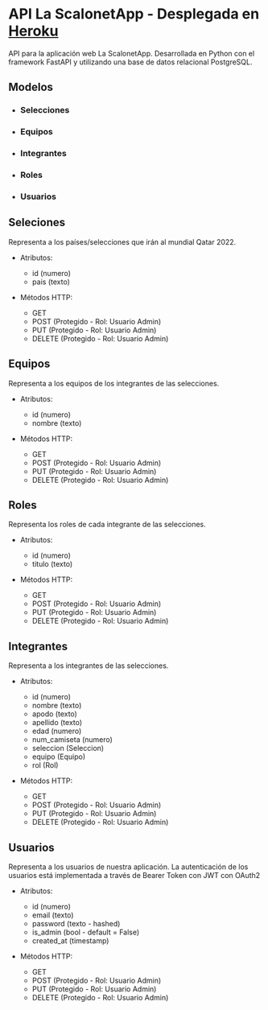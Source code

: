 # API La ScalonetApp - Desplegada en [Heroku](https://api-scalonetapp.herokuapp.com/docs)

API para la aplicación web La ScalonetApp. Desarrollada en Python con el framework FastAPI y utilizando una base de datos relacional PostgreSQL.

## Modelos

* ### Selecciones
* ### Equipos
* ### Integrantes
* ### Roles
* ### Usuarios


## Seleciones

Representa a los países/selecciones que irán al mundial Qatar 2022.

* Atributos:
  * id (numero)
  * pais (texto)

* Métodos HTTP:
  * GET
  * POST (Protegido - Rol: Usuario Admin)
  * PUT (Protegido - Rol: Usuario Admin)
  * DELETE (Protegido - Rol: Usuario Admin)

## Equipos

Representa a los equipos de los integrantes de las selecciones.

* Atributos:
  * id (numero)
  * nombre (texto)

* Métodos HTTP:
  * GET
  * POST (Protegido - Rol: Usuario Admin)
  * PUT (Protegido - Rol: Usuario Admin)
  * DELETE (Protegido - Rol: Usuario Admin)

## Roles

Representa los roles de cada integrante de las selecciones.

* Atributos:
  * id (numero)
  * titulo (texto)

* Métodos HTTP:
  * GET
  * POST (Protegido - Rol: Usuario Admin)
  * PUT (Protegido - Rol: Usuario Admin)
  * DELETE (Protegido - Rol: Usuario Admin)

## Integrantes

Representa a los integrantes de las selecciones.

* Atributos:
  * id (numero)
  * nombre (texto)
  * apodo (texto)
  * apellido (texto)
  * edad (numero)
  * num_camiseta (numero)
  * seleccion (Seleccion)
  * equipo (Equipo)
  * rol (Rol)

* Métodos HTTP:
  * GET
  * POST (Protegido - Rol: Usuario Admin)
  * PUT (Protegido - Rol: Usuario Admin)
  * DELETE (Protegido - Rol: Usuario Admin)

## Usuarios

Representa a los usuarios de nuestra aplicación. La autenticación de los usuarios está implementada a través de Bearer Token con JWT con OAuth2

* Atributos:
  * id (numero)
  * email (texto)
  * password (texto - hashed)
  * is_admin (bool - default = False)
  * created_at (timestamp)

* Métodos HTTP:
  * GET
  * POST (Protegido - Rol: Usuario Admin)
  * PUT (Protegido - Rol: Usuario Admin)
  * DELETE (Protegido - Rol: Usuario Admin)